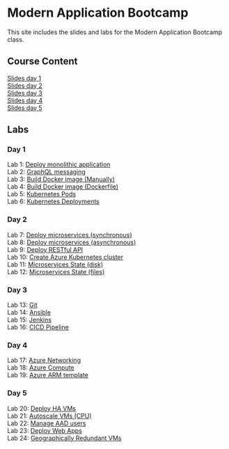 # Modern Application Bootcamp

This site includes the slides and labs for the Modern Application Bootcamp class.   


## Course Content   
[Slides day 1](https://www.dropbox.com/s/5vmv4d0nxx8kzcd/Cloud%20Bootcamp-Day1.pdf?dl=0)   
[Slides day 2](https://www.dropbox.com/s/b18zu9wtu4tzkfm/Cloud%20Bootcamp-Day2.pdf?dl=0)   
[Slides day 3](https://www.dropbox.com/s/pcfbw5zc8n3cc1p/Cloud%20Bootcamp-Day3.pdf?dl=0)   
[Slides day 4](https://www.dropbox.com/s/r594l7hltdv1umq/Cloud%20Bootcamp-Day4.pdf?dl=0)   
[Slides day 5](https://www.dropbox.com/s/eqv315ihhgs0vtp/Cloud%20Bootcamp-Day5.pdf?dl=0)   

## Labs   

### Day 1   
Lab 1: [Deploy monolithic application](labs/wisesayings/)   
Lab 2: [GraphQL messaging](https://katacoda.com/programmableweb/scenarios/understanding-graphql-using-imbob)   
Lab 3: [Build Docker image (Manually)](labs/docker-commit/)   
Lab 4: [Build Docker image (Dockerfile)](labs/monolith/)   
Lab 5: [Kubernetes Pods](labs/pods/)   
Lab 6: [Kubernetes Deployments](labs/deployments/)   

### Day 2   
Lab 7: [Deploy microservices (synchronous)](labs/microservice-sync/)   
Lab 8: [Deploy microservices (asynchronous)](labs/microservice-async/)   
Lab 9: [Deploy RESTful API](labs/restapi/)   
Lab 10: [Create Azure Kubernetes cluster](labs/001-setup-aks/)   
Lab 11: [Microservices State (disk)](labs/azure-pd/)   
Lab 12: [Microservices State (files)](labs/azure-pf/)   


### Day 3   
Lab 13: [Git](https://www.katacoda.com/courses/git)   
Lab 14: [Ansible](labs/ansible/)   
Lab 15: [Jenkins](labs/jenkins/)   
Lab 16: [CICD Pipeline](labs/cicd-aks)   

### Day 4   
Lab 17: [Azure Networking](labs/azure-vnet)   
Lab 18: [Azure Compute](labs/azure-compute)   
Lab 19: [Azure ARM template](labs/arm-templates)   

### Day 5
Lab 20: [Deploy HA VMs](labs/azure-vms)   
Lab 21: [Autoscale VMs (CPU)](labs/autoscale-vm/)   
Lab 22: [Manage AAD users](labs/aad-users/)   
Lab 23: [Deploy Web Apps](labs/webapp/)   
Lab 24: [Geographically Redundant VMs](labs/lb_tm/)   
